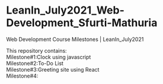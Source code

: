 # LeanIn_July2021_Web-Development_Sfurti-Mathuria
Web Development Course Milestones | LeanIn_July2021

This repository contains:\
Milestone#1:Clock using javascript\
Milestone#2:To-Do List\
Milestone#3:Greeting site using React\
Milestone#4:
